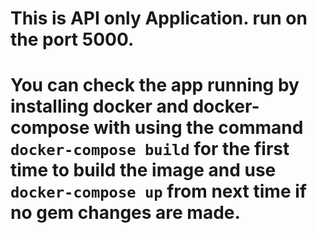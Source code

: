 # This is API only Application. run on the port 5000.

# You can check the app running by installing docker and docker-compose with using the command `docker-compose build` for the first time to build the image and use `docker-compose up` from next time if no gem changes are made.
